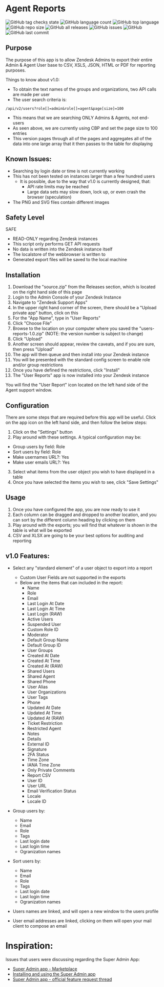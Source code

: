 # Agent Reports

![GitHub tag checks state](https://img.shields.io/github/checks-status/whitelotusapps/agent-reports/v1.0)
![GitHub language count](https://img.shields.io/github/languages/count/whitelotusapps/agent-reports)
![GitHub top language](https://img.shields.io/github/languages/top/whitelotusapps/agent-reports)
![GitHub repo size](https://img.shields.io/github/repo-size/whitelotusapps/agent-reports)
![GitHub all releases](https://img.shields.io/github/downloads/whitelotusapps/agent-reports/total)
![GitHub issues](https://img.shields.io/github/issues-raw/whitelotusapps/agent-reports)
![GitHub](https://img.shields.io/github/license/whitelotusapps/agent-reports)
![GitHub last commit](https://img.shields.io/github/last-commit/whitelotusapps/agent-reports)

## Purpose

The purpose of this app is to allow Zendesk Admins to export their entire Admin & Agent User base to CSV, XSLS, JSON, HTML or PDF for reporting purposes. 

Things to know about v1.0:

- To obtain the text names of the groups and organizations, two API calls are made per user
- The user search criteria is:
```
/api/v2/users?role[]=admin&role[]=agent&page[size]=100
```  
- This means that we are searching ONLY Admins & Agents, not end-users
- As seen above, we are currently using CBP and set the page size to 100 entries
- This version pages through all of the pages and aggregates all of the data into one large array that it then passes to the table for displaying
## Known Issues:

* Searching by login date or time is not currently working
* This has not been tested on instances larger than a few hundred users
  - It is possible, due to the way that v1.0 is currently designed, that:
    - API rate limits may be reached
    - Large data sets may slow down, lock up, or even crash the browser (speculation)
* The PNG and SVG files contain different images
## Safety Level
SAFE

- READ-ONLY regarding Zendesk instances
- This script only performs GET API requests
- No data is written into the Zendesk instance itself
- The localstore of the webbrowser is written to
- Generated export files will be saved to the local machine

## Installation
1. Download the "source.zip" from the Releases section, which is located on the right hand side of this page
2. Login to the Admin Console of your Zendesk Instance
3. Navigate to "Zendesk Support Apps"
4. In the upper right hand corner of the screen, there should be a "Upload private app" button, click on this
5. For the "App Name", type in "User Reports"
6. Click "Choose File"
7. Browse to the location on your computer where you saved the "users-reports-1.0.zip" (NOTE: the version number is subject to change)
8. Click "Upload"
9. Another screen should appear, review the caveats, and if you are sure, then press "Upload"
10. The app will then queue and then install into your Zendesk instance
11. You will be presented with the standard config screen to enable role and/or group restrictions
12. Once you have defined the restrictions, click "Install"
13. The "User Reports" app is now installed into your Zendesk instance

You will find the "User Report" icon located on the left hand side of the Agent support window.

## Configuration

There are some steps that are required before this app will be useful. Click on the app icon on the left hand side, and then follow the below steps:

1. Click on the "Settings" button
2. Play around with these settings. A typical configuration may be:
  - Group users by field: Role
  - Sort users by field: Role
  - Make usernames URL?: Yes
  - Make user emails URL?: Yes

3. Select what items from the user object you wish to have displayed in a table
4. Once you have selected the items you wish to see, click "Save Settings"

## Usage

1. Once you have configured the app, you are now ready to use it
2. Each column can be dragged and dropped to another location, and you can sort by the different column heading by clicking on them
3. Play around with the exports; you will find that whatever is shown in the table is what will be exported
4. CSV and XLSX are going to be your best options for auditing and reporting
## v1.0 Features:

* Select any "standard element" of a user object to export into a report
  * Custom User Fields are not supported in the exports
  * Below are the items that can included in the report:
    - Name
    - Role
    - Email
    - Last Login At Date
    - Last Login At Time
    - Last Login (RAW)
    - Active Users
    - Suspended User
    - Custom Role ID
    - Moderator
    - Default Group Name
    - Default Group ID
    - User Groups
    - Created At Date
    - Created At Time
    - Created At (RAW)
    - Shared Users
    - Shared Agent
    - Shared Phone
    - User Alias
    - User Organizations
    - User Tags
    - Phone
    - Updated At Date
    - Updated At Time
    - Updated At (RAW)
    - Ticket Restriction
    - Restricted Agent
    - Notes
    - Details
    - External ID
    - Signature
    - 2FA Status
    - Time Zone
    - IANA Time Zone
    - Only Private Comments
    - Report CSV
    - User ID
    - User URL
    - Email Verification Status
    - Locale
    - Locale ID

* Group users by:
    - Name
    - Email
    - Role
    - Tags
    - Last login date
    - Last login time
    - Ogranization names

* Sort users by:
    - Name
    - Email
    - Role
    - Tags
    - Last login date
    - Last login time
    - Ogranization names

* Users names are linked, and will open a new window to the users profile

* User email addresses are linked, clicking on them will open your mail client to compose an email
# Inspiration: 
Issues that users were discussing regarding the Super Admin App:

- [Super Admin app - Marketplace](https://www.zendesk.com/marketplace/apps/support/259163/super-admin/)
- [Installing and using the Super Admin app](https://support.zendesk.com/hc/en-us/articles/4408881571482)
- [Super Admin app - official feature request thread](https://support.zendesk.com/hc/en-us/community/posts/4409217165466)